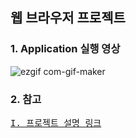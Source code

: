 ## 웹 브라우저 프로젝트

### 1. Application 실행 영상

![ezgif com-gif-maker](https://user-images.githubusercontent.com/77099686/129701651-344cc14f-0454-4fd1-a141-a0a22d0e2926.gif)

### 2. 참고
<pre><a href="https://youngjaelee-github.github.io/ios%20study/swift%20application/2021/12/05/%EC%9B%B9-%EB%B8%8C%EB%9D%BC%EC%9A%B0%EC%A0%80-Application.html">I. 프로젝트 설명 링크</a></pre>

